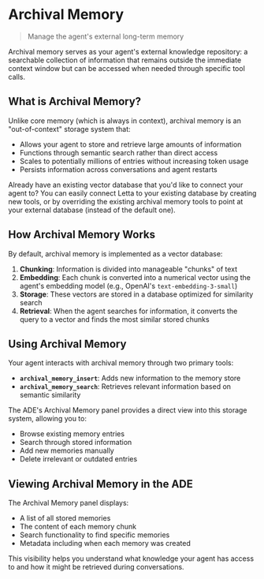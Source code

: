 # Archival Memory

> Manage the agent's external long-term memory

Archival memory serves as your agent's external knowledge repository: a searchable collection of information that remains outside the immediate context window but can be accessed when needed through specific tool calls.

## What is Archival Memory?

Unlike core memory (which is always in context), archival memory is an "out-of-context" storage system that:

* Allows your agent to store and retrieve large amounts of information
* Functions through semantic search rather than direct access
* Scales to potentially millions of entries without increasing token usage
* Persists information across conversations and agent restarts

<Tip>
  Already have an existing vector database that you'd like to connect your agent to? You can easily connect Letta to your existing database by creating new tools, or by overriding the existing archival memory tools to point at your external database (instead of the default one).
</Tip>

## How Archival Memory Works

By default, archival memory is implemented as a vector database:

1. **Chunking**: Information is divided into manageable "chunks" of text
2. **Embedding**: Each chunk is converted into a numerical vector using the agent's embedding model (e.g., OpenAI's `text-embedding-3-small`)
3. **Storage**: These vectors are stored in a database optimized for similarity search
4. **Retrieval**: When the agent searches for information, it converts the query to a vector and finds the most similar stored chunks

## Using Archival Memory

Your agent interacts with archival memory through two primary tools:

* **`archival_memory_insert`**: Adds new information to the memory store
* **`archival_memory_search`**: Retrieves relevant information based on semantic similarity

The ADE's Archival Memory panel provides a direct view into this storage system, allowing you to:

* Browse existing memory entries
* Search through stored information
* Add new memories manually
* Delete irrelevant or outdated entries

## Viewing Archival Memory in the ADE

The Archival Memory panel displays:

* A list of all stored memories
* The content of each memory chunk
* Search functionality to find specific memories
* Metadata including when each memory was created

This visibility helps you understand what knowledge your agent has access to and how it might be retrieved during conversations.

